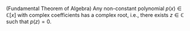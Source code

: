 (Fundamental Theorem of Algebra) Any non-constant polynomial $p(x) \in \mathbb{C}[x]$ with complex coefficients has a complex root, i.e., there exists $z \in \mathbb{C}$ such that $p(z)=0$.
